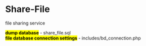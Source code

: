 # Share-File
file sharing service

<mark><b>dump database</b></mark> - share_file.sql <br>
<mark><b>file database connection settings</b></mark> - includes/bd_connection.php
